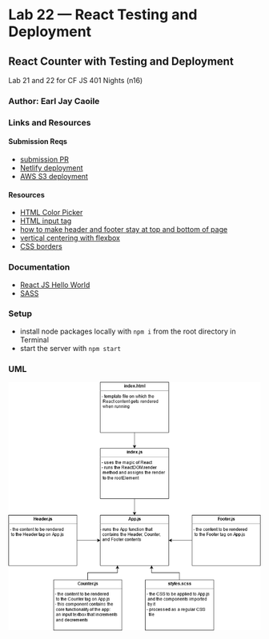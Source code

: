 # Lab 22 — React Testing and Deployment

## React Counter with Testing and Deployment

Lab 21 and 22 for CF JS 401 Nights (n16)

### Author: Earl Jay Caoile

### Links and Resources

#### Submission Reqs

- [submission PR](https://github.com/earljay-caoile-401-advanced-javascript/react-counter/pull/2)
- [Netlify deployment](https://vigorous-swanson-a5a653.netlify.app/)
- [AWS S3 deployment](http://ecaoile-cf-js-stuff.s3-website-us-west-2.amazonaws.com/)

#### Resources

- [HTML Color Picker](https://www.w3schools.com/colors/colors_picker.asp)
- [HTML input tag](https://www.w3schools.com/tags/tag_input.asp)
- [how to make header and footer stay at top and bottom of page](https://stackoverflow.com/questions/643879/css-to-make-html-page-footer-stay-at-bottom-of-the-page-with-a-minimum-height-b)
- [vertical centering with flexbox](https://philipwalton.github.io/solved-by-flexbox/demos/vertical-centering/)
- [CSS borders](https://www.w3schools.com/css/css_border.asp)

### Documentation

- [React JS Hello World](https://reactjs.org/docs/hello-world.html)
- [SASS](https://sass-lang.com/)

### Setup

- install node packages locally with `npm i` from the root directory in Terminal
- start the server with `npm start`

### UML

![UML Image](lab-22-uml.png "uml diagram")

